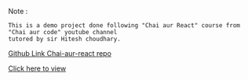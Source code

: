 Note :

    This is a demo project done following "Chai aur React" course from "Chai aur code" youtube channel
    tutored by sir Hitesh choudhary.
[Github Link Chai-aur-react repo](https://github.com/hiteshchoudhary/chai-aur-react)

[Click here to view](https://blog-dun-two-17.vercel.app/)